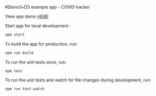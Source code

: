 #Stencil+D3 example app - COVID tracker

View app demo [HERE](http://stencil-d3-dashboard.surge.sh)

Start app for local development :

```bash
npm start
```

To build the app for production, run:

```bash
npm run build
```

To run the unit tests once, run:

```
npm test
```

To run the unit tests and watch for file changes during development, run:

```
npm run test.watch
```
